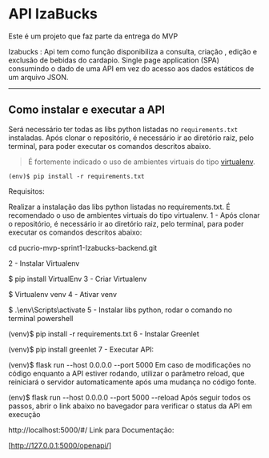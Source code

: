 # API IzaBucks 

Este é um projeto que faz parte da entrega do MVP 

Izabucks : Api tem como função disponibiliza a consulta, criação , edição e exclusão de bebidas do cardapio. Single page application (SPA) consumindo o dado de uma API em vez do acesso aos dados estáticos de um arquivo JSON.

---
## Como instalar e executar a API


Será necessário ter todas as libs python listadas no `requirements.txt` instaladas.
Após clonar o repositório, é necessário ir ao diretório raiz, pelo terminal, para poder executar os comandos descritos abaixo.

> É fortemente indicado o uso de ambientes virtuais do tipo [virtualenv](https://virtualenv.pypa.io/en/latest/installation.html).

```
(env)$ pip install -r requirements.txt
```

Requisitos:

Realizar a instalação das libs python listadas no requirements.txt.
É recomendado o uso de ambientes virtuais do tipo virtualenv.
1 - Após clonar o repositório, é necessário ir ao diretório raiz, pelo terminal, para poder executar os comandos descritos abaixo:

cd pucrio-mvp-sprint1-Izabucks-backend.git

2 - Instalar Virtualenv

$ pip install VirtualEnv
3 - Criar Virtualenv

$ Virtualenv venv
4 - Ativar venv

$ .\env\Scripts\activate
5 - Instalar libs python, rodar o comando no terminal powershell

(venv)$ pip install -r requirements.txt
6 - Instalar Greenlet

(venv)$ pip install greenlet
7 - Executar API:

(venv)$ flask run --host 0.0.0.0 --port 5000
Em caso de modificações no código enquanto a API estiver rodando, utilizar o parâmetro reload, que reiniciará o servidor automaticamente após uma mudança no código fonte.

(env)$ flask run --host 0.0.0.0 --port 5000 --reload
Após seguir todos os passos, abrir o link abaixo no bavegador para verificar o status da API em execução

http://localhost:5000/#/
Link para Documentação:

[http://127.0.0.1:5000/openapi/]